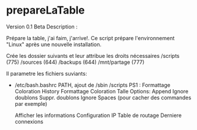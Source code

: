 # prepareLaTable
Version 0.1 Beta
Description :

Prépare  la table, j'ai faim, j'arrive!. 
Ce script prépare l'environnement "Linux" après une nouvelle installation.

Crée les dossier suivants et leur attribue les droits nécessaires
  /scripts (775)
  /sources (644)
  /backups (644)
  /mnt/partage (777)

Il parametre les fichiers suviants:
- /etc/bash.bashrc
    PATH, ajout de 
      /sbin
      /scripts
    PS1 : 
      Formattage
      Coloration
    History
      Formattage
      Coloration
      Talle
      Options:
        Append
        Ignore doublons
        Suppr. doublons
        Ignore Spaces (pour cacher des commandes par exemple)
  
    Afficher les informations
      Configuration IP
      Table de routage
      Derniere connexions
